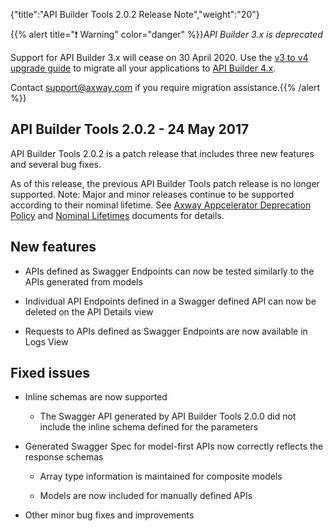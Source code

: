 {"title":"API Builder Tools 2.0.2 Release Note","weight":"20"}

{{% alert title="❗️ Warning" color="danger" %}}*API Builder 3.x is deprecated*

Support for API Builder 3.x will cease on 30 April 2020. Use the [v3 to v4 upgrade guide](https://docs.axway.com/bundle/API_Builder_4x_allOS_en/page/api_builder_v3_to_v4_upgrade_guide.html) to migrate all your applications to [API Builder 4.x](https://docs.axway.com/bundle/API_Builder_4x_allOS_en/page/api_builder_getting_started_guide.html).

Contact [support@axway.com](mailto:support@axway.com) if you require migration assistance.{{% /alert %}}

## API Builder Tools 2.0.2 - 24 May 2017

API Builder Tools 2.0.2 is a patch release that includes three new features and several bug fixes.

As of this release, the previous API Builder Tools patch release is no longer supported. Note: Major and minor releases continue to be supported according to their nominal lifetime. See [Axway Appcelerator Deprecation Policy](/docs/appc/AMPLIFY_Appcelerator_Services_Overview/Axway_Appcelerator_Deprecation_Policy/) and [Nominal Lifetimes](/docs/appc/AMPLIFY_Appcelerator_Services_Overview/Axway_Appcelerator_Product_Lifecycle/#nominal-lifetimes) documents for details.

## New features

* APIs defined as Swagger Endpoints can now be tested similarly to the APIs generated from models

* Individual API Endpoints defined in a Swagger defined API can now be deleted on the API Details view

* Requests to APIs defined as Swagger Endpoints are now available in Logs View

## Fixed issues

* Inline schemas are now supported

    * The Swagger API generated by API Builder Tools 2.0.0 did not include the inline schema defined for the parameters

* Generated Swagger Spec for model-first APIs now correctly reflects the response schemas

    * Array type information is maintained for composite models

    * Models are now included for manually defined APIs

* Other minor bug fixes and improvements

